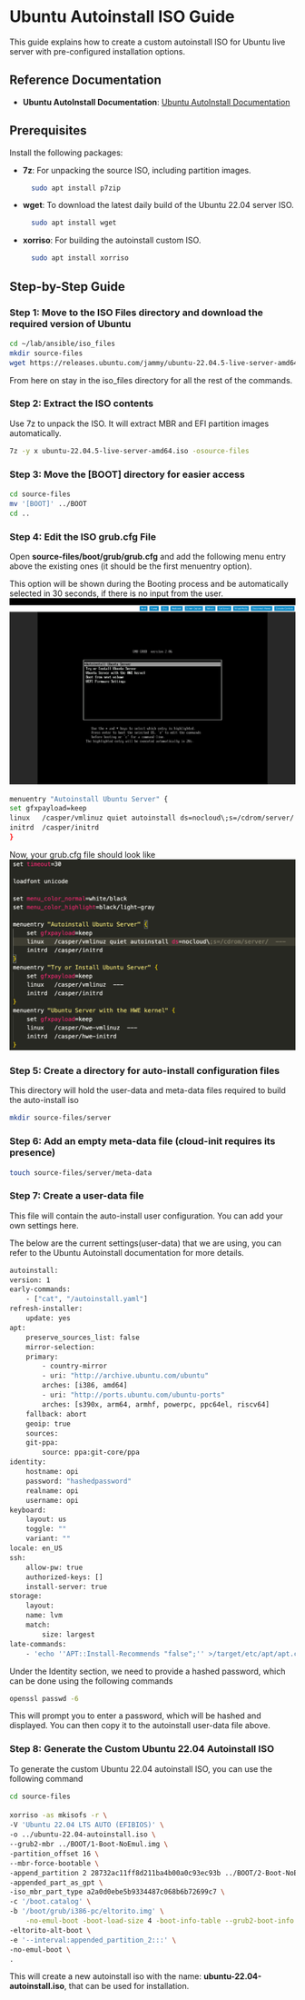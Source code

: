 # Ubuntu Autoinstall ISO Guide

This guide explains how to create a custom autoinstall ISO for Ubuntu live server with pre-configured installation options.

## Reference Documentation

- **Ubuntu AutoInstall Documentation**: [Ubuntu AutoInstall Documentation](https://canonical-subiquity.readthedocs-hosted.com/en/latest/reference/autoinstall-reference.html)

## Prerequisites

Install the following packages:

- **7z**: For unpacking the source ISO, including partition images.

  ```bash
    sudo apt install p7zip
    ```

- **wget**: To download the latest daily build of the Ubuntu 22.04 server ISO.

  ```bash
    sudo apt install wget
    ```

- **xorriso**: For building the autoinstall custom ISO.

  ```bash
    sudo apt install xorriso
    ```

## Step-by-Step Guide

### Step 1: Move to the ISO Files directory and download the required version of Ubuntu

```bash
cd ~/lab/ansible/iso_files
mkdir source-files
wget https://releases.ubuntu.com/jammy/ubuntu-22.04.5-live-server-amd64.iso
```

From here on stay in the iso_files directory for all the rest of the commands.

### Step 2: Extract the ISO contents

Use 7z to unpack the ISO. It will extract MBR and EFI partition images automatically.

```bash
7z -y x ubuntu-22.04.5-live-server-amd64.iso -osource-files
```

### Step 3: Move the [BOOT] directory for easier access

```bash
cd source-files
mv '[BOOT]' ../BOOT
cd ..
```

### Step 4: Edit the ISO grub.cfg File

Open **source-files/boot/grub/grub.cfg** and add the following menu entry above the existing ones (it should be the first menuentry option).

This option will be shown during the Booting process and be automatically selected in 30 seconds, if there is no input from the user.
![Booting Menu](../images/os-install/dell/BootMenu.png)

```bash
menuentry "Autoinstall Ubuntu Server" {
set gfxpayload=keep
linux   /casper/vmlinuz quiet autoinstall ds=nocloud\;s=/cdrom/server/  ---
initrd  /casper/initrd
}
```

Now, your grub.cfg file should look like ![this](../images/os-install/dell/GrubFile.png)

### Step 5: Create a directory for auto-install configuration files

This directory will hold the user-data and meta-data files required to build the auto-install iso

```bash
mkdir source-files/server
```

### Step 6: Add an empty meta-data file (cloud-init requires its presence)

```bash
touch source-files/server/meta-data
```

### Step 7: Create a user-data file

This file will contain the auto-install user configuration. You can add your own settings here.

The below are the current settings(user-data) that we are using, you can refer to the Ubuntu Autoinstall documentation for more details.

```bash
autoinstall:
version: 1
early-commands:
    - ["cat", "/autoinstall.yaml"]
refresh-installer:
    update: yes
apt:
    preserve_sources_list: false
    mirror-selection:
    primary:
        - country-mirror
        - uri: "http://archive.ubuntu.com/ubuntu"
        arches: [i386, amd64]
        - uri: "http://ports.ubuntu.com/ubuntu-ports"
        arches: [s390x, arm64, armhf, powerpc, ppc64el, riscv64]
    fallback: abort
    geoip: true
    sources:
    git-ppa:
        source: ppa:git-core/ppa
identity:
    hostname: opi
    password: "hashedpassword"
    realname: opi
    username: opi
keyboard:
    layout: us
    toggle: ""
    variant: ""
locale: en_US
ssh:
    allow-pw: true
    authorized-keys: []
    install-server: true
storage:
    layout:
    name: lvm
    match:
        size: largest
late-commands:
    - 'echo ''APT::Install-Recommends "false";'' >/target/etc/apt/apt.conf.d/02InstallRecommends'
```

Under the Identity section, we need to provide a hashed password, which can be done using the following commands

```bash
openssl passwd -6
```

This will prompt you to enter a password, which will be hashed and displayed. You can then copy it to the autoinstall user-data file above.

### Step 8: Generate the Custom Ubuntu 22.04 Autoinstall ISO

To generate the custom Ubuntu 22.04 autoinstall ISO, you can use the following command

```bash
cd source-files

xorriso -as mkisofs -r \
-V 'Ubuntu 22.04 LTS AUTO (EFIBIOS)' \
-o ../ubuntu-22.04-autoinstall.iso \
--grub2-mbr ../BOOT/1-Boot-NoEmul.img \
-partition_offset 16 \
--mbr-force-bootable \
-append_partition 2 28732ac11ff8d211ba4b00a0c93ec93b ../BOOT/2-Boot-NoEmul.img \
-appended_part_as_gpt \
-iso_mbr_part_type a2a0d0ebe5b9334487c068b6b72699c7 \
-c '/boot.catalog' \
-b '/boot/grub/i386-pc/eltorito.img' \
    -no-emul-boot -boot-load-size 4 -boot-info-table --grub2-boot-info \
-eltorito-alt-boot \
-e '--interval:appended_partition_2:::' \
-no-emul-boot \
.
```

This will create a new autoinstall iso with the name: **ubuntu-22.04-autoinstall.iso**, that can be used for installation.
